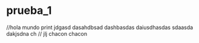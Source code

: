 # prueba_1
//hola mundo
print 
jdgasd
dasahdbsad
dashbasdas
daiusdhasdas
sdaasda
dakjsdna
ch
//
jlj
chacon chacon
